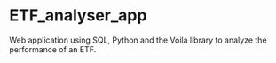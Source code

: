 # ETF_analyser_app
Web application using SQL, Python and the Voilà library to analyze the performance of an ETF.
